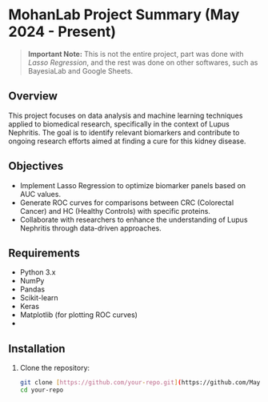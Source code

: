 # MohanLab Project Summary (May 2024 - Present)

> **Important Note:** This is not the entire project, part was done with *Lasso Regression*, and the rest was done on other softwares, such as BayesiaLab and Google Sheets.

## Overview
This project focuses on data analysis and machine learning techniques applied to biomedical research, specifically in the context of Lupus Nephritis. The goal is to identify relevant biomarkers and contribute to ongoing research efforts aimed at finding a cure for this kidney disease.

## Objectives
- Implement Lasso Regression to optimize biomarker panels based on AUC values.
- Generate ROC curves for comparisons between CRC (Colorectal Cancer) and HC (Healthy Controls) with specific proteins.
- Collaborate with researchers to enhance the understanding of Lupus Nephritis through data-driven approaches.

## Requirements
- Python 3.x
- NumPy
- Pandas
- Scikit-learn
- Keras
- Matplotlib (for plotting ROC curves)
- 
## Installation
1. Clone the repository:
   ```bash
   git clone [https://github.com/your-repo.git](https://github.com/MayankKonduri/MohanLabDataScienceInternship.git)
   cd your-repo
